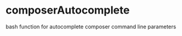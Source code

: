 composerAutocomplete
====================

bash function for autocomplete composer command line parameters
